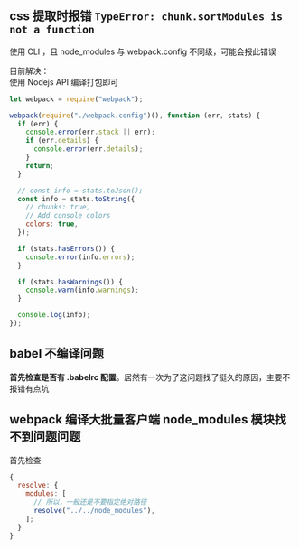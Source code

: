 ## css 提取时报错 `TypeError: chunk.sortModules is not a function`

使用 CLI ，且 node_modules 与 webpack.config 不同级，可能会报此错误

目前解决：  
使用 Nodejs API 编译打包即可

```js
let webpack = require("webpack");

webpack(require("./webpack.config")(), function (err, stats) {
  if (err) {
    console.error(err.stack || err);
    if (err.details) {
      console.error(err.details);
    }
    return;
  }

  // const info = stats.toJson();
  const info = stats.toString({
    // chunks: true,
    // Add console colors
    colors: true,
  });

  if (stats.hasErrors()) {
    console.error(info.errors);
  }

  if (stats.hasWarnings()) {
    console.warn(info.warnings);
  }

  console.log(info);
});
```

## babel 不编译问题

**首先检查是否有 .babelrc 配置**。居然有一次为了这问题找了挺久的原因，主要不报错有点坑

## webpack 编译大批量客户端 node_modules 模块找不到问题问题

首先检查

```js
{
  resolve: {
    modules: [
      // 所以，一般还是不要指定绝对路径
      resolve("../../node_modules"),
    ];
  }
}
```
